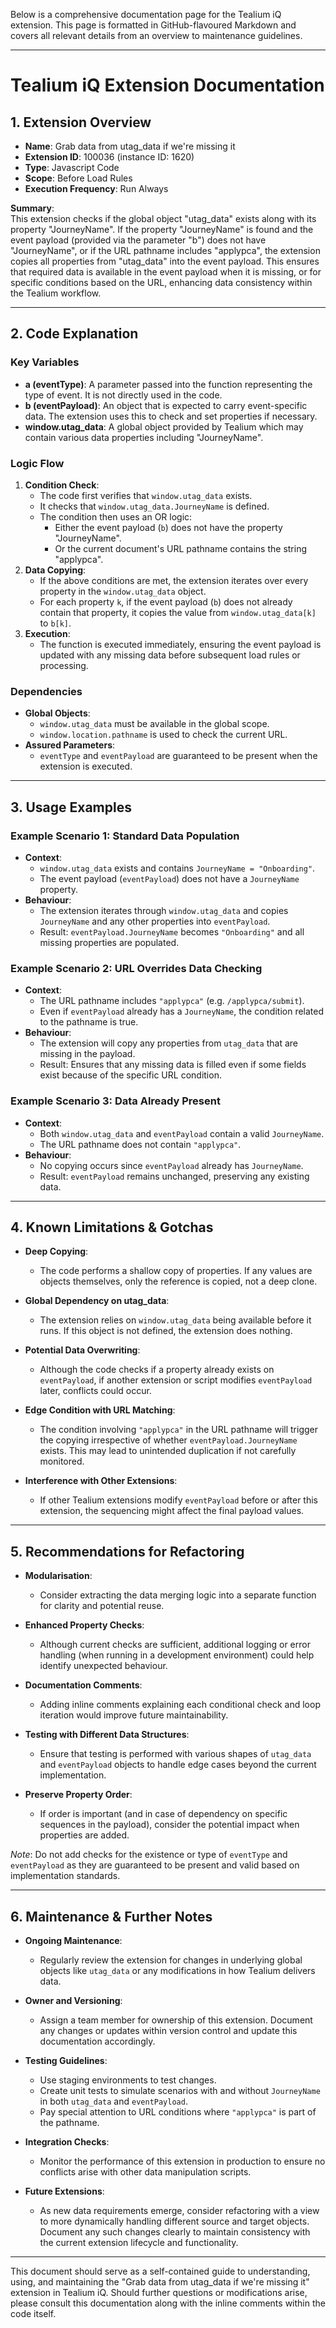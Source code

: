 Below is a comprehensive documentation page for the Tealium iQ extension. This page is formatted in GitHub-flavoured Markdown and covers all relevant details from an overview to maintenance guidelines.

---

# Tealium iQ Extension Documentation

## 1. Extension Overview

- **Name**: Grab data from utag_data if we're missing it  
- **Extension ID**: 100036 (instance ID: 1620)  
- **Type**: Javascript Code  
- **Scope**: Before Load Rules  
- **Execution Frequency**: Run Always  

**Summary**:  
This extension checks if the global object "utag_data" exists along with its property "JourneyName". If the property "JourneyName" is found and the event payload (provided via the parameter "b") does not have "JourneyName", or if the URL pathname includes "applypca", the extension copies all properties from "utag_data" into the event payload. This ensures that required data is available in the event payload when it is missing, or for specific conditions based on the URL, enhancing data consistency within the Tealium workflow.

---

## 2. Code Explanation

### Key Variables
- **a (eventType)**: A parameter passed into the function representing the type of event. It is not directly used in the code.
- **b (eventPayload)**: An object that is expected to carry event-specific data. The extension uses this to check and set properties if necessary.
- **window.utag_data**: A global object provided by Tealium which may contain various data properties including "JourneyName".

### Logic Flow
1. **Condition Check**:
   - The code first verifies that `window.utag_data` exists.
   - It checks that `window.utag_data.JourneyName` is defined.
   - The condition then uses an OR logic:
     - Either the event payload (`b`) does not have the property "JourneyName".
     - Or the current document's URL pathname contains the string "applypca".
2. **Data Copying**:
   - If the above conditions are met, the extension iterates over every property in the `window.utag_data` object.
   - For each property `k`, if the event payload (`b`) does not already contain that property, it copies the value from `window.utag_data[k]` to `b[k]`.
3. **Execution**:
   - The function is executed immediately, ensuring the event payload is updated with any missing data before subsequent load rules or processing.

### Dependencies
- **Global Objects**:  
  - `window.utag_data` must be available in the global scope.
  - `window.location.pathname` is used to check the current URL.
- **Assured Parameters**:  
  - `eventType` and `eventPayload` are guaranteed to be present when the extension is executed.

---

## 3. Usage Examples

### Example Scenario 1: Standard Data Population
- **Context**:  
  - `window.utag_data` exists and contains `JourneyName = "Onboarding"`.  
  - The event payload (`eventPayload`) does not have a `JourneyName` property.
- **Behaviour**:  
  - The extension iterates through `window.utag_data` and copies `JourneyName` and any other properties into `eventPayload`.
  - Result: `eventPayload.JourneyName` becomes `"Onboarding"` and all missing properties are populated.

### Example Scenario 2: URL Overrides Data Checking
- **Context**:  
  - The URL pathname includes `"applypca"` (e.g. `/applypca/submit`).
  - Even if `eventPayload` already has a `JourneyName`, the condition related to the pathname is true.
- **Behaviour**:  
  - The extension will copy any properties from `utag_data` that are missing in the payload.
  - Result: Ensures that any missing data is filled even if some fields exist because of the specific URL condition.

### Example Scenario 3: Data Already Present
- **Context**:  
  - Both `window.utag_data` and `eventPayload` contain a valid `JourneyName`.
  - The URL pathname does not contain `"applypca"`.
- **Behaviour**:  
  - No copying occurs since `eventPayload` already has `JourneyName`.
  - Result: `eventPayload` remains unchanged, preserving any existing data.

---

## 4. Known Limitations & Gotchas

- **Deep Copying**:  
  - The code performs a shallow copy of properties. If any values are objects themselves, only the reference is copied, not a deep clone.
  
- **Global Dependency on utag_data**:  
  - The extension relies on `window.utag_data` being available before it runs. If this object is not defined, the extension does nothing.
  
- **Potential Data Overwriting**:  
  - Although the code checks if a property already exists on `eventPayload`, if another extension or script modifies `eventPayload` later, conflicts could occur.
  
- **Edge Condition with URL Matching**:  
  - The condition involving `"applypca"` in the URL pathname will trigger the copying irrespective of whether `eventPayload.JourneyName` exists. This may lead to unintended duplication if not carefully monitored.

- **Interference with Other Extensions**:  
  - If other Tealium extensions modify `eventPayload` before or after this extension, the sequencing might affect the final payload values.

---

## 5. Recommendations for Refactoring

- **Modularisation**:  
  - Consider extracting the data merging logic into a separate function for clarity and potential reuse.

- **Enhanced Property Checks**:  
  - Although current checks are sufficient, additional logging or error handling (when running in a development environment) could help identify unexpected behaviour.

- **Documentation Comments**:  
  - Adding inline comments explaining each conditional check and loop iteration would improve future maintainability.
  
- **Testing with Different Data Structures**:  
  - Ensure that testing is performed with various shapes of `utag_data` and `eventPayload` objects to handle edge cases beyond the current implementation.
  
- **Preserve Property Order**:  
  - If order is important (and in case of dependency on specific sequences in the payload), consider the potential impact when properties are added.

*Note*: Do not add checks for the existence or type of `eventType` and `eventPayload` as they are guaranteed to be present and valid based on implementation standards.

---

## 6. Maintenance & Further Notes

- **Ongoing Maintenance**:  
  - Regularly review the extension for changes in underlying global objects like `utag_data` or any modifications in how Tealium delivers data.
  
- **Owner and Versioning**:  
  - Assign a team member for ownership of this extension. Document any changes or updates within version control and update this documentation accordingly.
  
- **Testing Guidelines**:  
  - Use staging environments to test changes.
  - Create unit tests to simulate scenarios with and without `JourneyName` in both `utag_data` and `eventPayload`.
  - Pay special attention to URL conditions where `"applypca"` is part of the pathname.
  
- **Integration Checks**:  
  - Monitor the performance of this extension in production to ensure no conflicts arise with other data manipulation scripts.
  
- **Future Extensions**:  
  - As new data requirements emerge, consider refactoring with a view to more dynamically handling different source and target objects. Document any such changes clearly to maintain consistency with the current extension lifecycle and functionality.

---

This document should serve as a self-contained guide to understanding, using, and maintaining the "Grab data from utag_data if we're missing it" extension in Tealium iQ. Should further questions or modifications arise, please consult this documentation along with the inline comments within the code itself.